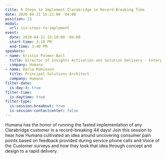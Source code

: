 ```yaml
---
title: 6 Steps to Implement Clarabridge in Record-Breaking Time
date: 2020-04-21 15:21:00 -04:00
position: 22
modal:
  url: six-steps-to-implement
event:
  date: 2020-04-21 15:10:00 -04:00
  start-time: 3:10 PM
  end-time: 3:40 PM
speakers:
- name: Kristin Palmer-Ball
  title: Director of Insights Activation ans Solution Delivery - Enterprise Transformation
  company: Humana
- name: Daria Robinson
  title: Principal Solutions Architect
  company: Humana
filter-date:
  is-day-3: true
filter-time:
  is-daytime: true
filter-type:
  is-session-breakout: true
  is-session-contactcenter: false
---
```


Humana has the honor of running the fasted implementation of any Clarabridge
customer in a record-breaking 44 days! Join this session to hear how Humana cultivated an idea around uncovering consumer pain points based on feedback provided during service phone calls and Voice of the Customer surveys and how they took that idea through concept and design to a rapid delivery.